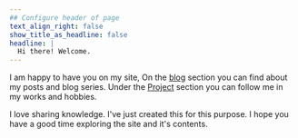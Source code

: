 ```yaml
---
## Configure header of page
text_align_right: false
show_title_as_headline: false
headline: |
  Hi there! Welcome.
---
```


<!-- this is a subheadline -->
I am happy to have you on my site, On the [blog](url= "http://qwentee.netlify.app/blog/") section you can find about my posts and blog series. Under the [Project](url= "http://qwentee.netlify.app/project/") section you can follow me in my works and hobbies. 

I love sharing knowledge. I've just created this for this purpose. 
I hope you have a good time exploring the site and it's contents.
